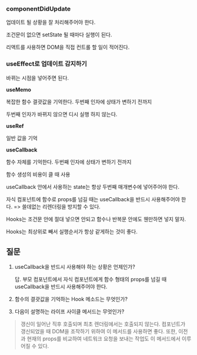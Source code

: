 ### componentDidUpdate

업데이트 될 상황을 잘 처리해주어야 한다. 

조건문이 없으면 setState 될 때마다 실행이 된다.



리액트를 사용하면 DOM을 직접 컨트롤 할 일이 적어진다.



### useEffect로 업데이트 감지하기

 바뀌는 시점을 넣어주면 된다.



**useMemo**

복잡한 함수 결괏값을 기억한다. 두번째 인자에 상태가 변하기 전까지

두번째 인자가 바뀌지 않으면 디시 실행 하지 않는다. 



**useRef**

일반 값을 기억



**useCallback**

함수 자체를 기억한다. 두번째 인자에 상태가 변하기 전까지

함수 생성의 비용이 클 때 사용

useCallback 안에서 사용하는 state는 항상 두번째 매개변수에 넣어주어야 한다.

자식 컴포넌트에 함수로 props를 넘길 때는 useCallback을 반드시 사용해주어야 한다. => 쓸데없는 리렌더링을 방지할 수 있다.



Hooks는 조건문 안에 절대 넣으면 안되고 함수나 반복문 안에도 웬만하면 넣지 말자.	 

Hooks는 최상위로 빼서 실행순서가 항상 같게하는 것이 좋다.



## 질문

1. useCallback을 반드시 사용해야 하는 상황은 언제인가?

   답. 부모 컴포넌트에서 자식 컴포넌트에게 함수 형태의 props를 넘길 때 useCallback을 반드시 사용해주어야 한다.

2. 함수의 결괏값을 기억하는 Hook 메소드는 무엇인가?

3. 다음이 설명하는 라이프 사이클 메서드는 무엇인가?

> 갱신이 일어난 직후 호출되며 최초 렌더링에서는 호출되지 않는다. 컴포넌트가 갱신되었을 때 DOM을 조작하기 위하여 이 메서드를 사용하면 좋다. 또한, 이전과 현재의 props를 비교하여 네트워크 요청을 보내는 작업도  이 메서드에서 이루어질 수 있다.

